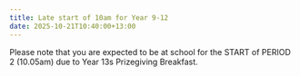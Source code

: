 ```yaml
---
title: Late start of 10am for Year 9-12
date: 2025-10-21T10:40:00+13:00
---
```

Please note that you are expected to be at school for the START of PERIOD 2 (10.05am) due to Year 13s Prizegiving Breakfast.
